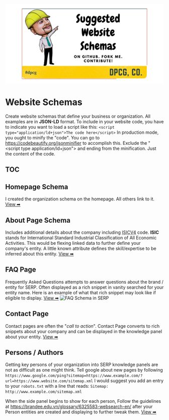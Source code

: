 ![Website Schemas](website-schemas.png)
# Website Schemas
Create website schemas that define your business or organization. All examples are in **JSON-LD** format. To include in your website code, you have to indicate you want to load a script like this: `<script type="application/ld+json">The code here</script>` In production mode, you ought to minify the "code". You can go to https://codebeautify.org/jsonminifier to accomplish this. Exclude the "<script type application/ld+json"> and ending </script> from the minification. Just the content of the code.

TOC
---
## Homepage Schema
I created the organization schema on the homepage. All others link to it. [View ➡](homepage/README.md "Home Page")

## About Page Schema
Includes additional details about the company including <abbr title="International Standard Industrial Classification of All Economic Activities">ISICV4</abbr> code. **ISIC** stands for International Standard Industrial Classification of All Economic Activities. This would be flexing linked data to further define your company's entity. A little known attribute defines the skill/expertise to be inferred about this entity. [View ➡](AboutPage/README.md "About Page")

## FAQ Page
Frequently Asked Questions attempts to answer questions about the brand / entity for SERP. Often displayed as a rich snippet in vanity searched for your entity name. Here is an example of what that rich snippet may look like if eligible to display.  [View ➡](FaqPage/README.md "FAQ Page")
![FAQ Schema in SERP](https://developers.google.com/search/docs/advanced/structured-data/images/faqpage-searchresult.png)

## Contact Page
Contact pages are often the "_call to action_". Contact Page converts to rich snippets about your company and can be displayed in the knowledge panel about your entity. [View ➡](ContactPage/README.md "Contact Page")

## Persons / Authors
Getting key persons of your organization into SERP knowledge panels are not as difficult as one might think. Tell google about new pages by following `https://www.google.com/ping?sitemap=https://www.example.com/?url=https://www.website.com/sitemap.xml` I would suggest you add an entry to your `robots.txt` with a line that reads: `Sitemap: http://www.example.com/sitemap.xml`

When the side panel begins to show for each person, Follow the guidelines at https://brandee.edu.vn/glossary/6325583-websearch-en/ after your Person entities are created and displaying to further tweak them. [View ➡](PersonPage/README.md "Person Pages")
